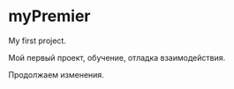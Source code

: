 # myPremier

My first project.

Мой первый проект, обучение,
отладка взаимодействия.

Продолжаем изменения.